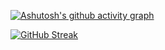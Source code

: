 [![Ashutosh's github activity graph](https://github-readme-activity-graph.vercel.app/graph?username=qalqaa&theme=github-compact)](https://github.com/ashutosh00710/github-readme-activity-graph)

[![GitHub Streak](https://streak-stats.demolab.com/?user=qalqaa&theme=dark)](https://git.io/streak-stats)
